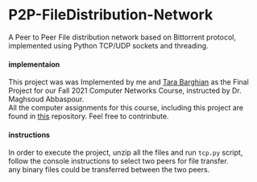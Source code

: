 # P2P-FileDistribution-Network
A Peer to Peer File distribution network based on Bittorrent protocol, implemented using Python TCP/UDP sockets and threading.

#### implementaion
This project was was Implemented by me and [Tara Barghian](https://github.com/taraBarghian) as the Final Project for our Fall 2021 Computer Networks Course, instructed by Dr. Maghsoud Abbaspour.
<br/>
All the computer assignments for this course, including this project are found in [this](https://github.com/taraBarghian/SBU-Computer-Networks) repository.
Feel free to contrinbute.

#### instructions 
In order to execute the project, unzip all the files and run `tcp.py` script, follow the console instructions to select two peers for file transfer. <br/> any binary files could be transferred between the two peers.
